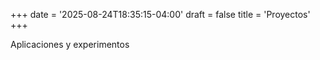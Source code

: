 +++
date = '2025-08-24T18:35:15-04:00'
draft = false
title = 'Proyectos'
+++

Aplicaciones y experimentos